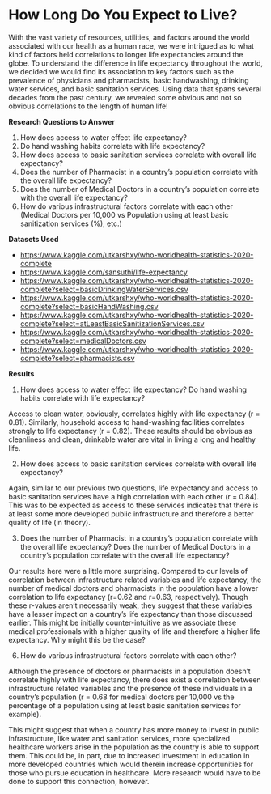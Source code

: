 # How Long Do You Expect to Live?

With the vast variety of resources, utilities, and factors around the world associated with our health as a human race, we were intrigued as to what kind of factors held correlations to longer life expectancies around the globe.
To understand the difference in life expectancy throughout the world, we decided we would find its association to key factors such as the prevalence of physicians and pharmacists, basic handwashing, drinking water services, and basic sanitation services. Using data that spans several decades from the past century, we revealed some obvious and not so obvious correlations to the length of human life!

**Research Questions to Answer**
1. How does access to water effect life expectancy?
2. Do hand washing habits correlate with life expectancy?
3. How does access to basic sanitation services correlate with overall life expectancy?
4. Does the number of Pharmacist in a country’s population correlate with the overall life expectancy?
5. Does the number of Medical Doctors in a country’s population correlate with the overall life expectancy?
6. How do various infrastructural factors correlate with each other  (Medical Doctors per 10,000 vs Population using at least basic sanitization services (%),  etc.)

**Datasets Used**
- https://www.kaggle.com/utkarshxy/who-worldhealth-statistics-2020-complete
- https://www.kaggle.com/sansuthi/life-expectancy
- https://www.kaggle.com/utkarshxy/who-worldhealth-statistics-2020-complete?select=basicDrinkingWaterServices.csv
- https://www.kaggle.com/utkarshxy/who-worldhealth-statistics-2020-complete?select=basicHandWashing.csv
- https://www.kaggle.com/utkarshxy/who-worldhealth-statistics-2020-complete?select=atLeastBasicSanitizationServices.csv
- https://www.kaggle.com/utkarshxy/who-worldhealth-statistics-2020-complete?select=medicalDoctors.csv
- https://www.kaggle.com/utkarshxy/who-worldhealth-statistics-2020-complete?select=pharmacists.csv

**Results**
1. How does access to water effect life expectancy? Do hand washing habits correlate with life expectancy?

Access to clean water, obviously, correlates highly with life expectancy (r = 0.81). Similarly, household access to hand-washing facilities correlates strongly to life expectancy (r = 0.82). These results should be obvious as cleanliness and clean, drinkable water are vital in living a long and healthy life. 

2. How does access to basic sanitation services correlate with overall life expectancy?

Again, similar to our previous two questions, life expectancy and access to basic sanitation services have a high correlation with each other (r = 0.84). This was to be expected as access to these services indicates that there is at least some more developed public infrastructure and therefore a better quality of life (in theory).

3. Does the number of Pharmacist in a country’s population correlate with the overall life expectancy? Does the number of Medical Doctors in a country’s population correlate with the overall life expectancy?

Our results here were a little more surprising. Compared to our levels of correlation between infrastructure related variables and life expectancy, the number of medical doctors and pharmacists in the population have a lower correlation to life expectancy (r=0.62 and r=0.63, respectively). Though these r-values aren’t necessarily weak, they suggest that these variables have a lesser impact on a country’s life expectancy than those discussed earlier. This might be initially counter-intuitive as we associate these medical professionals with a higher quality of life and therefore a higher life expectancy. Why might this be the case?

6. How do various infrastructural factors correlate with each other?

Although the presence of doctors or pharmacists in a population doesn’t correlate highly with life expectancy, there does exist a correlation between infrastructure related variables and the presence of these individuals in a country’s population (r = 0.68 for medical doctors per 10,000 vs the percentage of a population using at least basic sanitation services for example). 

This might suggest that when a country has more money to invest in public infrastructure, like water and sanitation services, more specialized healthcare workers arise in the population as the country is able to support them. This could be, in part, due to increased investment in education in more developed countries which would therein increase opportunities for those who pursue education in healthcare. More research would have to be done to support this connection, however.

